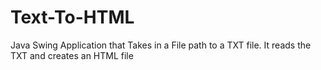# Text-To-HTML
Java Swing Application that Takes in a File path to a TXT file. It  reads the TXT and creates an HTML file
